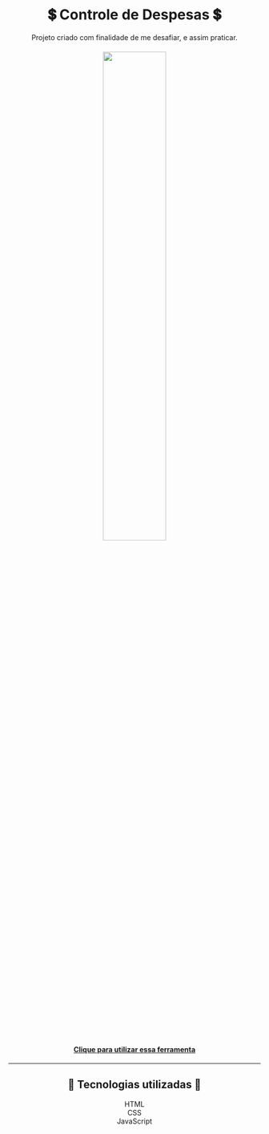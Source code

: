 <h1 align="center">💲 Controle de Despesas 💲</h1>

<p align="center">Projeto criado com finalidade de me desafiar, e assim praticar.</p>
<h6  align="center"><img src="https://user-images.githubusercontent.com/65639478/118739588-2f7b3500-b820-11eb-996b-98cad4ba8122.png" width="50%" height="50%"></img></h6>

<h4 align="center"><a target="_blank" href="https://lucasfelipeluz.github.io/pages/controle-financeiro">Clique para utilizar essa ferramenta</a></h4>
<hr>
<h2  align="center">🎁 Tecnologias utilizadas 🎁</h2>
<p align="center"> 
HTML <br>
CSS <br>
JavaScript <br></p>
